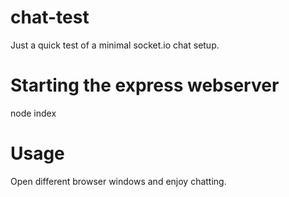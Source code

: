 # chat-test
Just a quick test of a minimal socket.io chat setup.

# Starting the express webserver
node index

# Usage
Open different browser windows and enjoy chatting.

